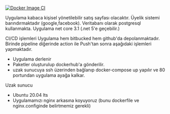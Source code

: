 
[![Docker Image CI](https://github.com/huseyinorer/netCore/actions/workflows/docker-image.yml/badge.svg)](https://github.com/huseyinorer/netCore/actions/workflows/docker-image.yml)

Uygulama kabaca kişisel yönetilebilir satış sayfası olacaktır. 
Üyelik sistemi barındırmaktadır (google,facebook).
Veritabanı olarak postgresql kullanmakta.
Uygulama net core 3.1 (.net 5'e geçebilir.)

CI/CD işlemleri
Uygulama hem bitbucked hem github'da depolanmaktadır. Birinde pipeline diğerinde action ile Push'tan sonra aşağıdaki işlemleri yapmaktadır.
- Uygulama derlenir
- Paketler oluşturulup dockerhub'a gönderilir.
- uzak sunucuya ssh üzerinden bağlanıp docker-compose up yapılır ve 80 portundan uygulama ayağa kalkar.

Uzak sunucu  
- Ubuntu 20.04 lts
- Uygulamamızı nginx arkasına koyuyoruz (bunu dockerfile ve nginx.configinde belirtmemiz gerekli) 

